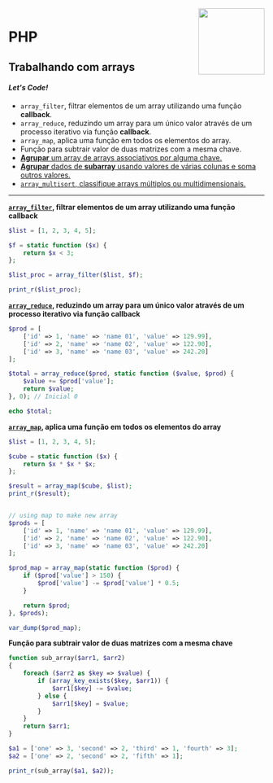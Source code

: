<img src="https://i.ibb.co/M6nBBb0/mascote.png" align="right" width="130">

# PHP

## Trabalhando com arrays

#### _Let's Code!_

- `array_filter`, filtrar elementos de um array utilizando uma função **callback**.
- `array_reduce`, reduzindo um array para um único valor através de um processo iterativo via função **callback**.
- `array_map`, aplica uma função em todos os elementos do array.
- Função para subtrair valor de duas matrizes com a mesma chave.
- [<b>Agrupar</b> um array de arrays associativos por alguma chave.](./group_array_associative_by_key.php)
- [<b>Agrupar</b> dados de <b>subarray</b> usando valores de várias colunas e soma outros valores.](./group_array_multiple_column.php)
- [`array_multisort`, classifique arrays múltiplos ou multidimensionais.](./array_multisort.php)

---

**[`array_filter`](https://www.php.net/manual/pt_BR/function.array-filter.php), filtrar elementos de um array utilizando
uma função callback**

```PHP
$list = [1, 2, 3, 4, 5];

$f = static function ($x) {
    return $x < 3;
};

$list_proc = array_filter($list, $f);

print_r($list_proc);
```

**[`array_reduce`](https://www.php.net/manual/pt_BR/function.array-reduce.php), reduzindo um array para um único valor
através de um processo iterativo via função callback**

```PHP
$prod = [
    ['id' => 1, 'name' => 'name 01', 'value' => 129.99],
    ['id' => 2, 'name' => 'name 02', 'value' => 122.90],
    ['id' => 3, 'name' => 'name 03', 'value' => 242.20]
];

$total = array_reduce($prod, static function ($value, $prod) {
    $value += $prod['value'];
    return $value;
}, 0); // Inicial 0

echo $total;
```

**[`array_map`](https://www.php.net/manual/pt_BR/function.array-map.php), aplica uma função em todos os elementos do
array**

```PHP
$list = [1, 2, 3, 4, 5];

$cube = static function ($x) {
    return $x * $x * $x;
};

$result = array_map($cube, $list);
print_r($result);


// using map to make new array
$prods = [
    ['id' => 1, 'name' => 'name 01', 'value' => 129.99],
    ['id' => 2, 'name' => 'name 02', 'value' => 122.90],
    ['id' => 3, 'name' => 'name 03', 'value' => 242.20]
];

$prod_map = array_map(static function ($prod) {
    if ($prod['value'] > 150) {
        $prod['value'] -= $prod['value'] * 0.5;
    }

    return $prod;
}, $prods);

var_dump($prod_map);
```

**Função para subtrair valor de duas matrizes com a mesma chave**

```PHP
function sub_array($arr1, $arr2)
{
    foreach ($arr2 as $key => $value) {
        if (array_key_exists($key, $arr1)) {
            $arr1[$key] -= $value;
        } else {
            $arr1[$key] = $value;
        }
    }
    return $arr1;
}

$a1 = ['one' => 3, 'second' => 2, 'third' => 1, 'fourth' => 3];
$a2 = ['one' => 2, 'second' => 2, 'fifth' => 1];

print_r(sub_array($a1, $a2));
```